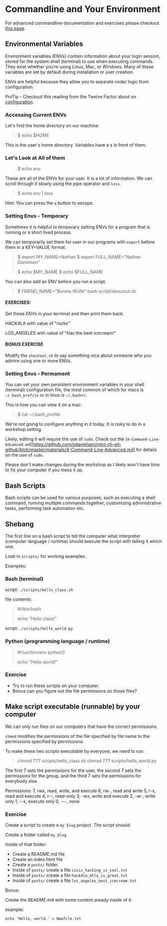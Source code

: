 # Commandline and Your Environment

For advanced commandline documentation and exercises please checkout [this page](
https://github.com/ndanielsen/intro-cli-git-github/blob/master/materials/4-Command-Line-Advanced.md).



## Environmental Variables

Environment variables (ENVs) contain information about your login session, stored for the system shell (terminal) to use when executing commands. They exist whether you’re using Linux, Mac, or Windows. Many of these variables are set by default during installation or user creation.

ENVs are helpful because they allow you to separate code/ logic from configuration. 

ProTip - Checkout this reading from the Twelve Factor about on [configuration](https://12factor.net/config).


### Accessing Current ENVs

Let's find the home directory on our machine:

>
>$ echo $HOME
>

This is the user's home directory. Variables have a `$` in front of them.

### Let's Look at All of them

>
>$ echo env
>

These are all of the ENVs for your user. It is a lot of information. We can scroll through it slowly using the pipe operator and `less`. 

>
>$ echo env | less
>

Hint: You can press the `q` button to escape.


### Setting Envs - Temporary

Sometimes it is helpful to temporary setting ENVs for a program that is running or a short lived process. 

We can temporarily set them for user in our programs with `export` before them in a KEY=VALUE format.

>
>$ export MY_NAME=Nathan
>$ export FULL_NAME="Nathan Danielsen"
>
>$ echo $MY_NAME
>$ echo $FULL_NAME
>

You can also add an ENV before you run a script.

>
>$ FRIEND_NAME="Bonnie Wolfe" bash script/shoutout.sh
>

#### EXERCISES:

Set these ENVs in your terminal and then print them back.

HACK4LA with value of "rocks"

LOS_ANGELES with value of "Has the best icecream!"


#### BONUS EXERCISE

Modify the `shoutout.sh` to say something nice about someone who you admire using one or more ENVs.


### Setting Envs - Permament

You can set your own persistent environment variables in your shell (terminal) configuration file, the most common of which for macs is `~/.bash_profile` or in linux is `~/.bashrc`.


This is how you can view it on a mac:

>
>$ cat ~/.bash_profile
>

We're not going to configure anything in it today. It is risky to do in a workshop setting.

Likely, editing it will require the use of `sudo`. Check out the (`4-Command-Line-Advanced.md`)[https://github.com/ndanielsen/intro-cli-git-github/blob/master/materials/4-Command-Line-Advanced.md] for details on the use of `sudo`.

Please don't make changes during the workshop as I likely won't have time to fix your computer if you mess it up.


## Bash Scripts

Bash scripts can be used for various purposes, such as executing a shell command, running multiple commands together, customizing administrative tasks, performing task automation etc.

## Shebang

The first line on a bash script to tell the computer what interpreter (computer language / runtime) should execute the script with telling it which one.

Look in `scripts/` for working examples.

Examples:

### Bash (terminal)

script:
`./scripts/hello_class.sh`

file contents:
> #!/bin/bash
>
> echo "Hello class!"


script:
`./scripts/hello_world.py`

### Python (programming language / runtime)

> #!/usr/bin/env python3
>
> echo "Hello world!"


### Exercise

- Try to run these scripts on your computer.
- Bonus can you figure out the file permissions on those files?


## Make script executable (runnable) by your computer

We can only run files on our computers that have the correct permissions. 

`chmod` modifies the permissions of the file specified by file name to the permissions specified by permissions.

To make these two scripts executable by everyone, we need to run:

> chmod 777 scripts/hello_class.sh
> chmod 777 scripts/hello_world.py


The first 7 sets the permissions for the user, the second 7 sets the permissions for the group, and the third 7 sets the permissions for everybody else.


Permissions:
    7, rwx, read, write, and execute
    6, rw-, read and write
    5, r-x, read and execute
    4, r--, read-only
    3, -wx, write and execute
    2, -w-, write only
    1, --x, execute only
    0, ---, none


### Exercise

Create a script to create a `my_blog` project. The script should:

Create a folder called `my_blog`

Inside of that folder:
- Create a README.md file
- Create an index.html file
- Create a `posts/` folder
- Inside of `posts/` create a file  `civic_hacking_is_cool.txt`
- Inside of `posts/` create a file  `hack4la_dtla_is_great.txt`
- Inside of `posts/` create a file  `los_angeles_best_icecream.txt`


Bonus:

Create the README.md with some content aready inside of it.

example:

`echo 'Hello, world.' > Newfile.txt`




